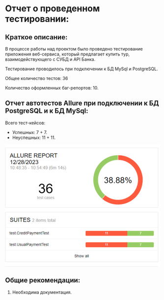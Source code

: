 # Отчет о проведенном тестировании:
## Краткое описание:
В процессе работы над проектом было проведено тестирование приложения веб-сервиса, который предлагает купить тур, взаимодействующего с СУБД и API Банка.

Тестирование проводилось при подключении к БД MySql и PostgreSQL.

Общее количество тестов: 36

Количество оформленных баг-репортов: 10.

## Отчет автотестов Allure при подключении к БД PostgreSQL и к БД MySql:


Всего тест-кейсов:
* Успешных: 7 + 7.
* Неуспешных: 11 + 11.

![img.png](img.png)

## Общие рекомендации:
1. Необходима документация.